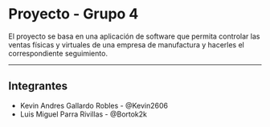 # Proyecto - Grupo 4

El proyecto se basa en una aplicación de software que permita controlar las ventas físicas y virtuales de una empresa de manufactura y hacerles el correspondiente seguimiento.

---
## Integrantes
* Kevin Andres Gallardo Robles - @Kevin2606
* Luis Miguel Parra Rivillas - @Bortok2k
